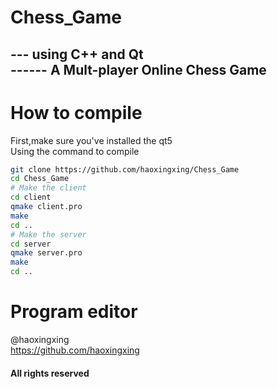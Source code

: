 # Chess_Game
## --- using C++ and Qt<br>------ A Mult-player Online Chess Game
# How to compile

First,make sure you've installed the qt5<br>
Using the command to compile
```bash
git clone https://github.com/haoxingxing/Chess_Game
cd Chess_Game
# Make the client
cd client
qmake client.pro
make
cd ..
# Make the server
cd server
qmake server.pro
make
cd ..
```
# Program editor
@haoxingxing<br>
https://github.com/haoxingxing
#### All rights reserved
